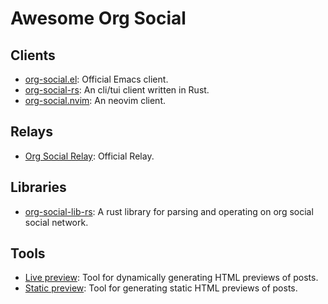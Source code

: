# Awesome Org Social

## Clients

- [org-social.el](https://github.com/tanrax/org-social.el): Official Emacs client.
- [org-social-rs](https://github.com/AdsanTheGreat/org-social-rs): An cli/tui client written in Rust.
- [org-social.nvim](https://github.com/cherryramatisdev/org-social.nvim): An neovim client.

## Relays

- [Org Social Relay](https://github.com/tanrax/org-social-relay): Official Relay.

## Libraries

- [org-social-lib-rs](https://github.com/AdsanTheGreat/org-social-lib-rs): A rust library for parsing and operating on org social social network.

## Tools

- [Live preview](https://github.com/tanrax/org-social-live-preview): Tool for dynamically generating HTML previews of posts.
- [Static preview](https://github.com/tanrax/org-social-static-preview): Tool for generating static HTML previews of posts.
